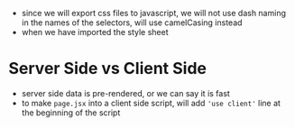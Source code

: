 - since we will export css files to javascript, we will not use dash naming in the names of the selectors, will use camelCasing instead
- when we have imported the style sheet 

# Server Side vs Client Side
- server side data is pre-rendered, or we can say it is fast
- to make `page.jsx` into a client side script, will add `'use client'` line at the beginning of the script